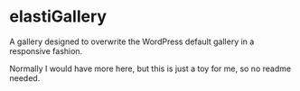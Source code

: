 # elastiGallery
A gallery designed to overwrite the WordPress default gallery in a responsive fashion.

Normally I would have more here, but this is just a toy for me, so no readme needed.
